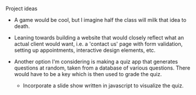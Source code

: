 Project ideas

- A game would be cool, but I imagine half the class will milk that idea to death.

- Leaning towards building a website that would closely reflect what an actual client would want, i.e. a 'contact us' page with form validation, setting up appointments, interactive design elements, etc.

- Another option I'm considering is making a quiz app that generates questions at random, taken from a database of various questions. There would have to be a key which is then used to grade the quiz.
    - Incorporate a slide show written in javascript to visualize the quiz.
